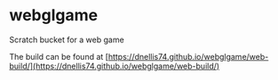 # webglgame
Scratch bucket for a web game

The build can be found at [https://dnellis74.github.io/webglgame/web-build/](https://dnellis74.github.io/webglgame/web-build/)
